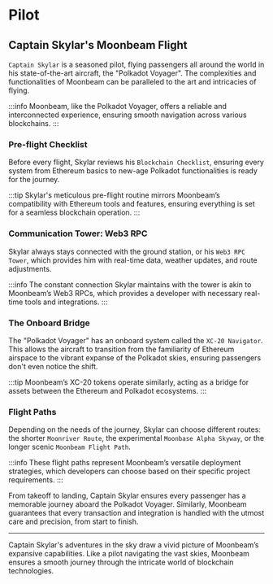 # Pilot

## **Captain Skylar's Moonbeam Flight**

`Captain Skylar` is a seasoned pilot, flying passengers all around the world in his state-of-the-art aircraft, the "Polkadot Voyager". The complexities and functionalities of Moonbeam can be paralleled to the art and intricacies of flying.

:::info
Moonbeam, like the Polkadot Voyager, offers a reliable and interconnected experience, ensuring smooth navigation across various blockchains.
:::

### **Pre-flight Checklist**

Before every flight, Skylar reviews his `Blockchain Checklist`, ensuring every system from Ethereum basics to new-age Polkadot functionalities is ready for the journey.

:::tip
Skylar's meticulous pre-flight routine mirrors Moonbeam’s compatibility with Ethereum tools and features, ensuring everything is set for a seamless blockchain operation.
:::

### **Communication Tower: Web3 RPC**

Skylar always stays connected with the ground station, or his `Web3 RPC Tower`, which provides him with real-time data, weather updates, and route adjustments.

:::info
The constant connection Skylar maintains with the tower is akin to Moonbeam’s Web3 RPCs, which provides a developer with necessary real-time tools and integrations.
:::

### **The Onboard Bridge**

The "Polkadot Voyager" has an onboard system called the `XC-20 Navigator`. This allows the aircraft to transition from the familiarity of Ethereum airspace to the vibrant expanse of the Polkadot skies, ensuring passengers don't even notice the shift.

:::tip
Moonbeam’s XC-20 tokens operate similarly, acting as a bridge for assets between the Ethereum and Polkadot ecosystems.
:::

### **Flight Paths**

Depending on the needs of the journey, Skylar can choose different routes: the shorter `Moonriver Route`, the experimental `Moonbase Alpha Skyway`, or the longer scenic `Moonbeam Flight Path`.

:::info
These flight paths represent Moonbeam’s versatile deployment strategies, which developers can choose based on their specific project requirements.
:::

From takeoff to landing, Captain Skylar ensures every passenger has a memorable journey aboard the Polkadot Voyager. Similarly, Moonbeam guarantees that every transaction and integration is handled with the utmost care and precision, from start to finish.

---

Captain Skylar's adventures in the sky draw a vivid picture of Moonbeam’s expansive capabilities. Like a pilot navigating the vast skies, Moonbeam ensures a smooth journey through the intricate world of blockchain technologies.